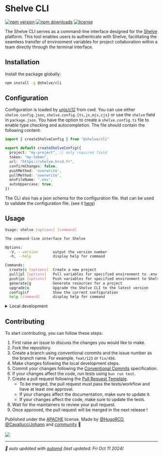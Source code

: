 # Shelve CLI

<!-- automd:badges color=black license provider=shields name=@shelve/cli -->

[![npm version](https://img.shields.io/npm/v/@shelve/cli?color=black)](https://npmjs.com/package/@shelve/cli)
[![npm downloads](https://img.shields.io/npm/dm/@shelve/cli?color=black)](https://npm.chart.dev/@shelve/cli)
[![license](https://img.shields.io/github/license/HugoRCD/shelve?color=black)](https://github.com/HugoRCD/shelve/blob/main/LICENSE)

<!-- /automd -->

The Shelve CLI serves as a command-line interface designed for the [Shelve](https://shelve.hrcd.fr/) platform. This tool enables users to authenticate with Shelve, facilitating the seamless transfer of environment variables for project collaboration within a team directly through the terminal interface.

## Installation

Install the package globally:

```sh
npm install -g @shelve/cli
```

## Configuration

Configuration is loaded by [unjs/c12](https://github.com/unjs/c12) from cwd. You can use either `shelve.config.json`, `shelve.config.{ts,js,mjs,cjs}` or use the `shelve` field in `package.json`.
You have the option to create a `shelve.config.ts` file to enable type checking and autocompletion. The file should contain the following content:

```ts title="shelve.config.ts"
import { createShelveConfig } from "@shelve/cli"

export default createShelveConfig({
  project: "my-project", // only required field
  token: "my-token",
  url: "https://shelve.hrcd.fr",
  confirmChanges: false,
  pushMethod: 'overwrite',
  pullMethod: 'overwrite',
  envFileName: '.env',
  autoUppercase: true,
})
```

The CLI also has a json schema for the configuration file. that can be used to validate the configuration file. (see it [here](https://raw.githubusercontent.com/HugoRCD/shelve/main/packages/types/shelve-config-schema.json))

## Usage

```bash
Usage: shelve [options] [command]

The command-line interface for Shelve

Options:
  -V, --version       output the version number
  -h, --help          display help for command

Commands:
  create|c [options]  Create a new project
  pull|pl [options]   Pull variables for specified environment to .env file
  push|ps [options]   Push variables for specified environment to Shelve
  generate|g          Generate resources for a project
  upgrade|u           Upgrade the Shelve CLI to the latest version
  config|cf           Show the current configuration
  help [command]      display help for command
```

<!-- automd:fetch url="gh:hugorcd/markdown/main/src/local_development.md" -->

<details>
  <summary>Local development</summary>

- Clone this repository
- Install latest LTS version of [Node.js](https://nodejs.org/en/)
- Enable [Corepack](https://github.com/nodejs/corepack) using `corepack enable`
- Install dependencies using `bun install`

</details>

<!-- /automd -->

<!-- automd:fetch url="gh:hugorcd/markdown/main/src/contributions.md" -->

## Contributing
To start contributing, you can follow these steps:

1. First raise an issue to discuss the changes you would like to make.
2. Fork the repository.
3. Create a branch using conventional commits and the issue number as the branch name. For example, `feat/123` or `fix/456`.
4. Make changes following the local development steps.
5. Commit your changes following the [Conventional Commits](https://www.conventionalcommits.org/en/v1.0.0/) specification.
6. If your changes affect the code, run tests using `bun run test`.
7. Create a pull request following the [Pull Request Template](https://github.com/HugoRCD/markdown/blob/main/src/pull_request_template.md).
   - To be merged, the pull request must pass the tests/workflow and have at least one approval.
   - If your changes affect the documentation, make sure to update it.
   - If your changes affect the code, make sure to update the tests.
8. Wait for the maintainers to review your pull request.
9. Once approved, the pull request will be merged in the next release !

<!-- /automd -->

<!-- automd:contributors license=Apache author=HugoRCD,CavallucciJohann -->

Published under the [APACHE](https://github.com/HugoRCD/shelve/blob/main/LICENSE) license.
Made by [@HugoRCD](https://github.com/HugoRCD), [@CavallucciJohann](https://github.com/CavallucciJohann) and [community](https://github.com/HugoRCD/shelve/graphs/contributors) 💛
<br><br>
<a href="https://github.com/HugoRCD/shelve/graphs/contributors">
<img src="https://contrib.rocks/image?repo=HugoRCD/shelve" />
</a>

<!-- /automd -->

<!-- automd:with-automd lastUpdate -->

---

_🤖 auto updated with [automd](https://automd.unjs.io) (last updated: Fri Oct 11 2024)_

<!-- /automd -->

